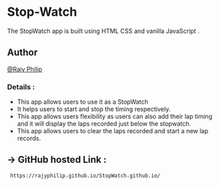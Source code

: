 # Stop-Watch

The StopWatch app is built using HTML CSS and vanilla JavaScript .

## Author

[@Rajy Philip](https://github.com/RajyPhilip)

### Details :

- This app allows users to use it as a StopWatch
- It helps users to start and stop the timing respectively.
- This app allows users flexibility as users can also add their lap timing and it will display the laps recorded just below the stopwatch.
- This app allows users to clear the laps recorded and start a new lap records.

## -> GitHub hosted Link :

```http 
 https://rajyphilip.github.io/StopWatch.github.io/
